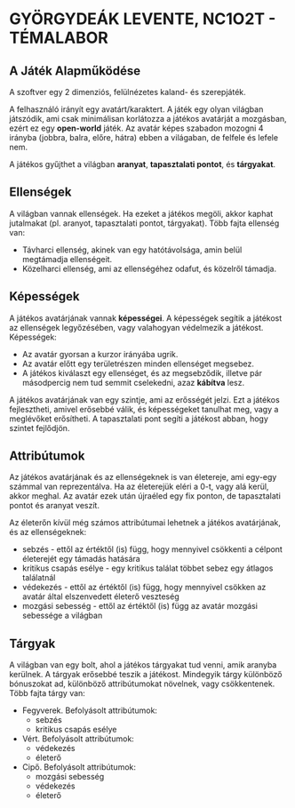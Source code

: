 # GYÖRGYDEÁK LEVENTE, NC1O2T - TÉMALABOR

## A Játék Alapműködése
A szoftver egy 2 dimenziós, felülnézetes kaland- és szerepjáték.

A felhasználó irányít egy avatárt/karaktert. A játék egy olyan világban játszódik, ami csak minimálisan korlátozza a játékos avatárját a mozgásban, ezért ez egy **open-world** játék. Az avatár képes szabadon mozogni 4 irányba (jobbra, balra, előre, hátra) ebben a világaban, de felfele és lefele nem. 

A játékos gyűjthet a világban **aranyat**, **tapasztalati pontot**, és **tárgyakat**.

## Ellenségek
A világban vannak ellenségek. Ha ezeket a játékos megöli, akkor kaphat jutalmakat (pl. aranyot, tapasztalati pontot, tárgyakat). Több fajta ellenség van:
- Távharci ellenség, akinek van egy hatótávolsága, amin belül megtámadja ellenségeit.
- Közelharci ellenség, ami az ellenségéhez odafut, és közelről támadja.

## Képességek

A játékos avatárjának vannak **képességei**. A képességek segítik a játékost az ellenségek legyőzésében, vagy valahogyan védelmezik a játékost. Képességek:
- Az avatár gyorsan a kurzor irányába ugrik.
- Az avatár előtt egy területrészen minden ellenséget megsebez.
- A játékos kiválaszt egy ellenséget, és az megsebződik, illetve pár másodpercig nem tud semmit cselekedni, azaz **kábítva** lesz.

A játékos avatárjának van egy szintje, ami az erősségét jelzi. Ezt a játékos fejlesztheti, amivel erősebbé válik, és képességeket tanulhat meg, vagy a meglévőket erősítheti. A tapasztalati pont segíti a játékost abban, hogy szintet fejlődjön.

## Attribútumok
Az játékos avatárjának és az ellenségeknek is van életereje, ami egy-egy számmal van reprezentálva. Ha az életerejük eléri a 0-t, vagy alá kerül, akkor meghal. Az avatár ezek után újraéled egy fix ponton, de tapasztalati pontot és aranyat veszít.

Az életerőn kívül még számos attribútumai lehetnek a játékos avatárjának, és az ellenségeknek:
- sebzés - ettől az értéktől (is) függ, hogy mennyivel csökkenti a célpont életerejét egy támadás hatására
- kritikus csapás esélye - egy kritikus találat többet sebez egy átlagos találatnál
- védekezés - ettől az értéktől (is) függ, hogy mennyivel csökken az avatár által elszenvedett életerő veszteség
- mozgási sebesség - ettől az értéktől (is) függ az avatár mozgási sebessége a világban

## Tárgyak
A világban van egy bolt, ahol a játékos tárgyakat tud venni, amik aranyba kerülnek. A tárgyak erősebbé teszik a játékost. Mindegyik tárgy különböző bónuszokat ad, különböző attribútumokat növelnek, vagy csökkentenek. Több fajta tárgy van:
- Fegyverek. Befolyásolt attribútumok:
    - sebzés
    - kritikus csapás esélye
- Vért. Befolyásolt attribútumok:
    - védekezés
    - életerő
- Cipő. Befolyásolt attribútumok:
    - mozgási sebesség
    - védekezés
    - életerő